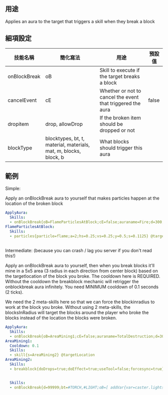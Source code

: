 ## 用途
Applies an aura to the target that triggers a skill when they break a block


## 細項設定

| 技能名稱 | 簡化寫法| 用途 | 預設值 |
|-----------|-----------|----------------------------------------------------------------------|---------|
| onBlockBreak| oB  | Skill to execute if the target breaks a block| |
| cancelEvent | cE  | Whether or not to cancel the event that triggered the aura   | false   |
| dropitem  | drop, allowDrop | If the broken item should be dropped or not| |
| blockType | blocktypes, bt, t, material, materials, mat, m, blocks, block, b| What blocks should trigger this aura| |
  

## 範例

Simple:

Apply an onBlockBreak aura to yourself that makes particles happen at the location of the broken block
```yaml
ApplyAura:
  Skills:
  - onBlockBreak{oB=FlameParticlesAtBlock;cE=false;auraname=Fire;d=300;i=1} @self
FlameParticlesAtBlock:
  Skills:
  - particles{particle=flame;a=2;hs=0.25;vs=0.25;y=0.5;s=0.1125} @targetlocation
```

##

Intermediate: (because you can crash / lag you server if you don't read this!)

Apply an onBlockBreak aura to yourself, then when you break blocks it'll mine in a 5x5 area (3 radius in each direction from center block) based on the targetlocation of the block you broke. The cooldown here is REQUIRED. Without the cooldown the breakblock mechanic will retrigger the onblockbreak aura infinitely. You need MINIMUM cooldown of 0.1 seconds (2 ticks). 

We need the 2 meta-skills here so that we can force the blockinradius to work at the block you broke. Without using 2 meta-skills, the blocksInRadius will target the blocks around the player who broke the blocks instead of the location the blocks were broken.
```yaml
ApplyAura:
  Skills:
  - onBlockBreak{oB=AreaMining1;cE=false;auraname=TotalDestruction;d=300;i=1} @self
AreaMining1:
  Cooldown: 0.1
  Skills:
  - skill{s=AreaMining2} @targetLocation
AreaMining2:
  Skills:
  - breakblock{doDrops=true;doEffect=true;useTool=false;forcesync=true} @BlocksInRadius{r=3;ry=3}
```

##
```yaml
  Skills:
  - onBlockBreak{d=99999;bt=#TORCH,#LIGHT;oB=[ addVar{var=caster.lightsBroken;a=1} ]}
```